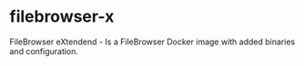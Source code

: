 # filebrowser-x
FileBrowser eXtendend - Is a FileBrowser Docker image with added binaries and configuration.
